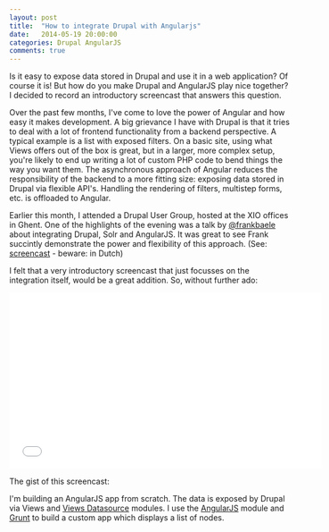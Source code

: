 ```yaml
---
layout: post
title:  "How to integrate Drupal with Angularjs"
date:   2014-05-19 20:00:00
categories: Drupal AngularJS
comments: true
---
```

Is it easy to expose data stored in Drupal and use it in a web application? Of course it is! But how do you make Drupal and AngularJS play nice together? I decided to record an introductory screencast that answers this question.

Over the past few months, I've come to love the power of Angular and how easy it makes development. A big grievance I have with Drupal is that it tries to deal with a lot of frontend functionality from a backend perspective. A typical example is a list with exposed filters. On a basic site, using what Views offers out of the box is great, but in a larger, more complex setup, you're likely to end up writing a lot of custom PHP code to bend things the way you want them. The asynchronous approach of Angular reduces the responsibility of the backend to a more fitting size: exposing data stored in Drupal via flexible API's. Handling the rendering of filters, multistep forms, etc. is offloaded to Angular.

Earlier this month, I attended a Drupal User Group, hosted at the XIO offices in Ghent. One of the highlights of the evening was a talk by [@frankbaele](http://www.twitter.com/frankbaele) about integrating Drupal, Solr and AngularJS. It was great to see Frank succintly demonstrate the power and flexibility of this approach. (See: [screencast](https://www.youtube.com/watch?v=sRva9hleFXY) - beware: in Dutch)

I felt that a very introductory screencast that just focusses on the integration itself, would be a great addition. So, without further ado:

<iframe width="560" height="315" src="//www.youtube.com/embed/p3zSQieBIe8" frameborder="0" allowfullscreen></iframe>


The gist of this screencast:

I'm building an AngularJS app from scratch. The data is exposed by Drupal via Views and [Views Datasource](https://drupal.org/project/views_datasource) modules. I use the [AngularJS](https://drupal.org/project/angularjs) module and [Grunt](http://gruntjs.com) to build a custom app which displays a list of nodes.

